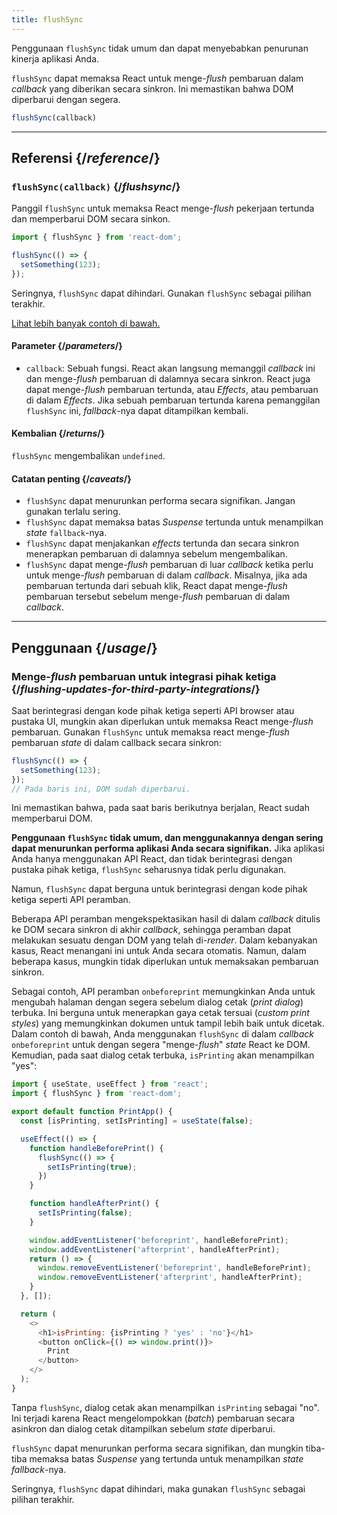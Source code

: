 ```yaml
---
title: flushSync
---
```


<Pitfall>

Penggunaan `flushSync` tidak umum dan dapat menyebabkan penurunan kinerja aplikasi Anda.

</Pitfall>

<Intro>

`flushSync` dapat memaksa React untuk menge-*flush* pembaruan dalam *callback* yang diberikan secara sinkron. Ini memastikan bahwa DOM diperbarui dengan segera.

```js
flushSync(callback)
```

</Intro>

<InlineToc />

---

## Referensi {/*reference*/}

### `flushSync(callback)` {/*flushsync*/}

Panggil `flushSync` untuk memaksa React menge-*flush* pekerjaan tertunda dan memperbarui DOM secara sinkon.

```js
import { flushSync } from 'react-dom';

flushSync(() => {
  setSomething(123);
});
```

Seringnya, `flushSync` dapat dihindari. Gunakan `flushSync` sebagai pilihan terakhir.

[Lihat lebih banyak contoh di bawah.](#usage)

#### Parameter {/*parameters*/}


* `callback`: Sebuah fungsi. React akan langsung memanggil *callback* ini dan menge-*flush* pembaruan di dalamnya secara sinkron. React juga dapat menge-*flush* pembaruan tertunda, atau *Effects*, atau pembaruan di dalam *Effects*. Jika sebuah pembaruan tertunda karena pemanggilan `flushSync` ini, *fallback*-nya dapat ditampilkan kembali.

#### Kembalian {/*returns*/}

`flushSync` mengembalikan `undefined`.

#### Catatan penting {/*caveats*/}

* `flushSync` dapat menurunkan performa secara signifikan. Jangan gunakan terlalu sering.
* `flushSync` dapat memaksa batas *Suspense* tertunda untuk menampilkan *state* `fallback`-nya.
* `flushSync` dapat menjakankan *effects* tertunda dan secara sinkron menerapkan pembaruan di dalamnya sebelum mengembalikan.
* `flushSync` dapat menge-*flush* pembaruan di luar *callback* ketika perlu untuk menge-*flush* pembaruan di dalam *callback*. Misalnya, jika ada pembaruan tertunda dari sebuah klik, React dapat menge-*flush* pembaruan tersebut sebelum menge-*flush* pembaruan di dalam *callback*.

---

## Penggunaan {/*usage*/}

### Menge-*flush* pembaruan untuk integrasi pihak ketiga {/*flushing-updates-for-third-party-integrations*/}

Saat berintegrasi dengan kode pihak ketiga seperti API browser atau pustaka UI, mungkin akan diperlukan untuk memaksa React menge-*flush* pembaruan. Gunakan `flushSync` untuk memaksa react menge-*flush* <CodeStep step={1}>pembaruan *state*</CodeStep> di dalam callback secara sinkron:

```js [[1, 2, "setSomething(123)"]]
flushSync(() => {
  setSomething(123);
});
// Pada baris ini, DOM sudah diperbarui.
```

Ini memastikan bahwa, pada saat baris berikutnya berjalan, React sudah memperbarui DOM.

**Penggunaan `flushSync` tidak umum, dan menggunakannya dengan sering dapat menurunkan performa aplikasi Anda secara signifikan.** Jika aplikasi Anda hanya menggunakan API React, dan tidak berintegrasi dengan pustaka pihak ketiga, `flushSync` seharusnya tidak perlu digunakan.

Namun, `flushSync` dapat berguna untuk berintegrasi dengan kode pihak ketiga seperti API peramban.

Beberapa API peramban mengekspektasikan hasil di dalam *callback* ditulis ke DOM secara sinkron di akhir *callback*, sehingga peramban dapat melakukan sesuatu dengan DOM yang telah di-*render*. Dalam kebanyakan kasus, React menangani ini untuk Anda secara otomatis. Namun, dalam beberapa kasus, mungkin tidak diperlukan untuk memaksakan pembaruan sinkron.

Sebagai contoh, API peramban `onbeforeprint` memungkinkan Anda untuk mengubah halaman dengan segera sebelum dialog cetak (*print dialog*) terbuka. Ini berguna untuk menerapkan gaya cetak tersuai (*custom print styles*) yang memungkinkan dokumen untuk tampil lebih baik untuk dicetak. Dalam contoh di bawah, Anda menggunakan `flushSync` di dalam *callback* `onbeforeprint` untuk dengan segera "menge-*flush*" *state* React ke DOM. Kemudian, pada saat dialog cetak terbuka, `isPrinting` akan menampilkan "yes":

<Sandpack>

```js src/App.js active
import { useState, useEffect } from 'react';
import { flushSync } from 'react-dom';

export default function PrintApp() {
  const [isPrinting, setIsPrinting] = useState(false);

  useEffect(() => {
    function handleBeforePrint() {
      flushSync(() => {
        setIsPrinting(true);
      })
    }

    function handleAfterPrint() {
      setIsPrinting(false);
    }

    window.addEventListener('beforeprint', handleBeforePrint);
    window.addEventListener('afterprint', handleAfterPrint);
    return () => {
      window.removeEventListener('beforeprint', handleBeforePrint);
      window.removeEventListener('afterprint', handleAfterPrint);
    }
  }, []);

  return (
    <>
      <h1>isPrinting: {isPrinting ? 'yes' : 'no'}</h1>
      <button onClick={() => window.print()}>
        Print
      </button>
    </>
  );
}
```

</Sandpack>

Tanpa `flushSync`, dialog cetak akan menampilkan `isPrinting` sebagai "no". Ini terjadi karena React mengelompokkan (*batch*) pembaruan secara asinkron dan dialog cetak ditampilkan sebelum *state* diperbarui.

<Pitfall>

`flushSync` dapat menurunkan performa secara signifikan, dan mungkin tiba-tiba memaksa batas *Suspense* yang tertunda untuk menampilkan *state* *fallback*-nya.

Seringnya, `flushSync` dapat dihindari, maka gunakan `flushSync` sebagai pilihan terakhir.

</Pitfall>
